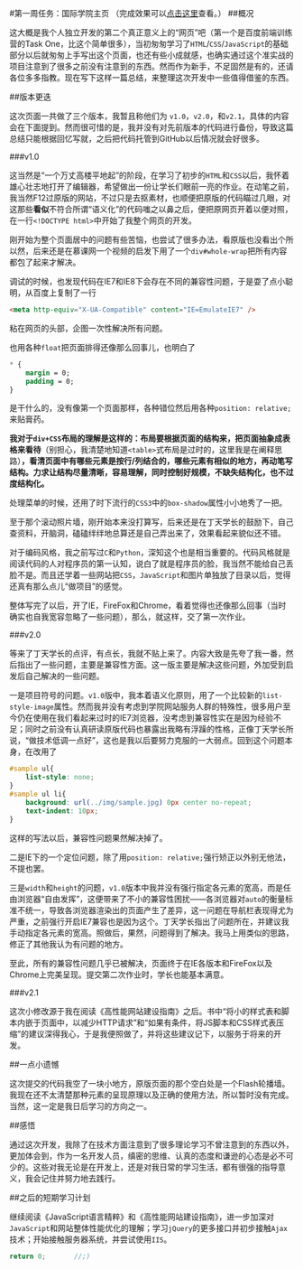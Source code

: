 #第一周任务：国际学院主页
（完成效果可以[点击这里](http://peterwang1996.github.io/YUOL-Trial)查看。）
##概况

这大概是我个人独立开发的第二个真正意义上的“网页”吧（第一个是百度前端训练营的Task One，比这个简单很多），当初匆匆学习了`HTML`/`CSS`/`JavaScript`的基础部分以后就匆匆上手写出这个页面，也还有些小成就感，也确实通过这个准实战的项目注意到了很多之前没有注意到的东西。然而作为新手，不足固然是有的，还请各位多多指教。现在写下这样一篇总结，来整理这次开发中一些值得借鉴的东西。

##版本更迭

这次页面一共做了三个版本，我暂且称他们为 `v1.0`，`v2.0`，和`v2.1`，具体的内容会在下面提到。然而很可惜的是，我并没有对先前版本的代码进行备份，导致这篇总结只能根据回忆写就，之后把代码托管到GitHub以后情况就会好很多。

###v1.0

这当然是“一个万丈高楼平地起”的阶段，在学习了初步的`HTML`和`CSS`以后，我怀着雄心壮志地打开了编辑器，希望做出一份让学长们眼前一亮的作业。在动笔之前，我当然F12过原版的网站，不过只是去抠素材，也顺便把原版的代码瞄过几眼，对这那些**看似**不符合所谓“语义化”的代码嗤之以鼻之后，便把原网页开着以便对照，在一行`<!DOCTYPE html>`中开始了我整个网页的开发。

刚开始为整个页面居中的问题有些苦恼，也尝试了很多办法，看原版也没看出个所以然，后来还是在慕课网一个视频的启发下用了一个`div#whole-wrap`把所有内容都包了起来才解决。

调试的时候，也发现代码在IE7和IE8下会存在不同的兼容性问题，于是耍了点小聪明，从百度上复制了一行
```html
<meta http-equiv="X-UA-Compatible" content="IE=EmulateIE7" /> 
```
粘在网页的头部，企图一次性解决所有问题。

也用各种`float`把页面排得还像那么回事儿，也明白了
```css
* {
    margin = 0;
    padding = 0;
}
```
是干什么的，没有像第一个页面那样，各种错位然后用各种`position: relative;`来贴膏药。

**我对于`div+CSS`布局的理解是这样的：布局要根据页面的结构来，把页面抽象成表格来看待**（别担心，我清楚地知道`<table>`式布局是过时的，这里我是在阐释思路）**，看清页面中有哪些元素是按行/列结合的，哪些元素有相似的地方，再动笔写结构。力求让结构尽量清晰，容易理解，同时控制好规模，不缺失结构化，也不过度结构化。**

处理菜单的时候，还用了时下流行的`CSS3`中的`box-shadow`属性小小地秀了一把。

至于那个滚动照片墙，刚开始本来没打算写，后来还是在丁天学长的鼓励下，自己查资料，开脑洞，磕磕绊绊地总算还是自己弄出来了，效果看起来貌似还不错。

对于编码风格，我之前写过`C`和`Python`，深知这个也是相当重要的。代码风格就是阅读代码的人对程序员的第一认知，说白了就是程序员的脸，我当然不能给自己丢脸不是。而且还学着一些网站把`CSS`，`JavaScript`和图片单独放了目录以后，觉得还真有那么点儿“做项目”的感觉。

整体写完了以后，开了IE，FireFox和Chrome，看着觉得也还像那么回事（当时确实也自我宽容忽略了一些问题），那么，就这样，交了第一次作业。

###v2.0

等来了丁天学长的点评，有点长，我就不贴上来了。内容大致是先夸了我一番，然后指出了一些问题，主要是兼容性方面。这一版主要是解决这些问题，外加受到启发后自己解决的一些问题。

一是项目符号的问题。`v1.0`版中，我本着语义化原则，用了一个比较新的`list-style-image`属性。然而我并没有考虑到学院网站服务人群的特殊性，很多用户至今仍在使用在我们看起来过时的IE7浏览器，没考虑到兼容性实在是因为经验不足；同时之前没有认真研读原版代码也暴露出我略有浮躁的性格，正像丁天学长所说，“做技术低调一点好”，这也是我以后要努力克服的一大弱点。回到这个问题本身，在改用了
```css
#sample ul{
    list-style: none;
}
#sample ul li{
    background: url(../img/sample.jpg) 0px center no-repeat;
    text-indent: 10px;
}
```
这样的写法以后，兼容性问题果然解决掉了。

二是IE下的一个定位问题，除了用`position: relative;`强行矫正以外别无他法，不提也罢。

三是`width`和`height`的问题，`v1.0`版本中我并没有强行指定各元素的宽高，而是任由浏览器“自由发挥”，这便带来了不小的兼容性困扰——各浏览器对`auto`的衡量标准不统一，导致各浏览器渲染出的页面产生了差异，这一问题在导航栏表现得尤为严重，之前强行开启IE7兼容也是因为这个。丁天学长指出了问题所在，并建议我手动指定各元素的宽高。照做后，果然，问题得到了解决。我马上用类似的思路，修正了其他我认为有问题的地方。

至此，所有的兼容性问题几乎已被解决，页面终于在IE各版本和FireFox以及Chrome上完美呈现。提交第二次作业时，学长也能基本满意。

###v2.1

这次小修改源于我在阅读《高性能网站建设指南》之后。书中“将小的样式表和脚本内嵌于页面中，以减少HTTP请求”和“如果有条件，将JS脚本和CSS样式表压缩”的建议深得我心，于是我便照做了，并将这些建议记下，以服务于将来的开发。

##一点小遗憾

这次提交的代码我空了一块小地方，原版页面的那个空白处是一个Flash轮播墙。我现在还不太清楚那种元素的呈现原理以及正确的使用方法，所以暂时没有完成。当然，这一定是我日后学习的方向之一。

##感悟

通过这次开发，我除了在技术方面注意到了很多理论学习不曾注意到的东西以外，更加体会到，作为一名开发人员，缜密的思维、认真的态度和谦逊的心态是必不可少的。这些对我无论是在开发上，还是对我日常的学习生活，都有很强的指导意义，我会记住并努力地去践行。

##之后的短期学习计划

继续阅读《JavaScript语言精粹》和《高性能网站建设指南》，进一步加深对`JavaScript`和网站整体性能优化的理解；学习`jQuery`的更多接口并初步接触`Ajax`技术；开始接触服务器系统，并尝试使用`IIS`。

```c
return 0;       //;)
```
